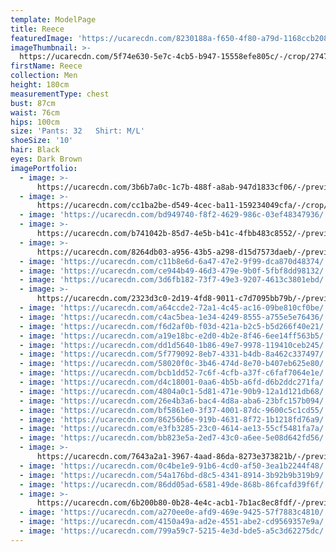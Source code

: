 ```yaml
---
template: ModelPage
title: Reece
featuredImage: 'https://ucarecdn.com/8230188a-f650-4f80-a79d-1168ccb208d0/'
imageThumbnail: >-
  https://ucarecdn.com/5f74e630-5e7c-4cb5-b947-15558efe805c/-/crop/2747x1921/1888,786/-/preview/-/rotate/90/
firstName: Reece
collection: Men
height: 180cm
measurementType: chest
bust: 87cm
waist: 76cm
hips: 100cm
size: 'Pants: 32   Shirt: M/L'
shoeSize: '10'
hair: Black
eyes: Dark Brown
imagePortfolio:
  - image: >-
      https://ucarecdn.com/3b6b7a0c-1c7b-488f-a8ab-947d1833cf06/-/preview/-/rotate/90/
  - image: >-
      https://ucarecdn.com/cc1ba2be-d549-4cec-ba11-159234049cfa/-/crop/1791x1632/304,0/-/preview/
  - image: 'https://ucarecdn.com/bd949740-f8f2-4629-986c-03ef48347936/'
  - image: >-
      https://ucarecdn.com/b741042b-85d7-4e5b-b41c-4fbb483c8552/-/preview/-/rotate/90/
  - image: >-
      https://ucarecdn.com/8264db03-a956-43b5-a298-d15d7573daeb/-/preview/-/rotate/90/
  - image: 'https://ucarecdn.com/c11b8e6d-6a47-47e2-9f99-dca870d48374/'
  - image: 'https://ucarecdn.com/ce944b49-46d3-479e-9b0f-5fbf8dd98132/'
  - image: 'https://ucarecdn.com/3d6fb182-73f7-49e3-9207-4613c3801ebd/'
  - image: >-
      https://ucarecdn.com/2323d3c0-2d19-4fd8-9011-c7d7095bb79b/-/preview/-/rotate/90/
  - image: 'https://ucarecdn.com/a64ccde2-72a1-4c45-ac16-09be810cf0be/'
  - image: 'https://ucarecdn.com/c4ac5bea-1e34-4249-8555-a755e5e76436/'
  - image: 'https://ucarecdn.com/f6d2af0b-f03d-421a-b2c5-b5d266f40e21/'
  - image: 'https://ucarecdn.com/a19e18bc-e2d0-4b2e-8f46-6ee14ff563b5/'
  - image: 'https://ucarecdn.com/dd1d5640-1b86-49e7-9978-119410ceb245/'
  - image: 'https://ucarecdn.com/5f779092-8eb7-4331-b4db-8a462c337497/'
  - image: 'https://ucarecdn.com/58020f0c-3b46-474d-8e70-b407eb625e80/'
  - image: 'https://ucarecdn.com/bcb1dd52-7c6f-4cfb-a37f-c6faf7064e1e/'
  - image: 'https://ucarecdn.com/d4c18001-0aa6-4b5b-a6fd-d6b2ddc271fa/'
  - image: 'https://ucarecdn.com/4804a0c1-5d81-471e-90b9-12a1d121db68/'
  - image: 'https://ucarecdn.com/26e4b3a6-bac4-4d8a-aba6-23bfc157b094/'
  - image: 'https://ucarecdn.com/bf5861e0-3f37-4001-87dc-9600c5c1cd55/'
  - image: 'https://ucarecdn.com/86256b6e-919b-4631-8f72-1b1218fd76a9/'
  - image: 'https://ucarecdn.com/e3fb3285-23c0-4614-ae13-55cf5481fa7a/'
  - image: 'https://ucarecdn.com/bb823e5a-2ed7-43c0-a6ee-5e08d642fd56/'
  - image: >-
      https://ucarecdn.com/7643a2a1-3967-4aad-86da-8273e373821b/-/preview/-/rotate/270/
  - image: 'https://ucarecdn.com/0c4be1e9-91b6-4cd0-af50-3ea1b2244f48/'
  - image: 'https://ucarecdn.com/54a176bd-d8c5-4341-8914-3b92b9b319b9/'
  - image: 'https://ucarecdn.com/86dd05ad-6581-49de-868b-86fcafd39f6f/'
  - image: >-
      https://ucarecdn.com/6b200b80-0b28-4e4c-acb1-7b1ac8ec8fdf/-/preview/-/rotate/270/
  - image: 'https://ucarecdn.com/a270ee0e-afd9-469e-9425-57f7883c4810/'
  - image: 'https://ucarecdn.com/4150a49a-ad2e-4551-abe2-cd9569357e9a/'
  - image: 'https://ucarecdn.com/799a59c7-5215-4e3d-bde5-a5c3d62275dc/'
---
```


